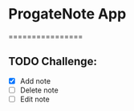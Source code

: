 # ProgateNote App

================

## TODO Challenge:

- [x] Add note
- [ ] Delete note
- [ ] Edit note
